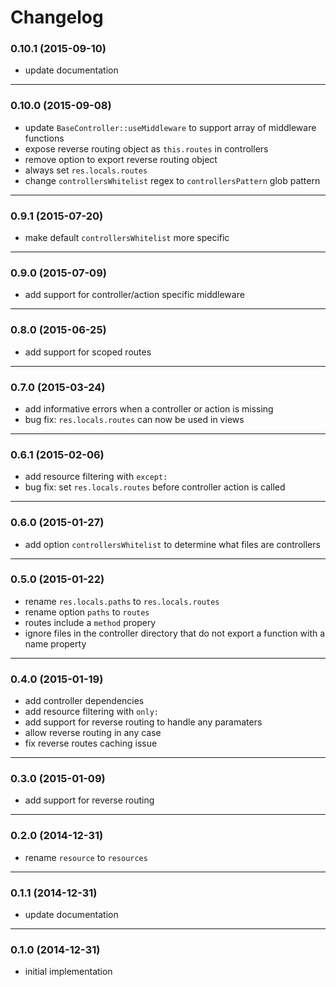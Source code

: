 # Changelog

### 0.10.1 (2015-09-10)

* update documentation

---
### 0.10.0 (2015-09-08)

* update `BaseController::useMiddleware` to support array of middleware functions
* expose reverse routing object as `this.routes` in controllers
* remove option to export reverse routing object
* always set `res.locals.routes`
* change `controllersWhitelist` regex to `controllersPattern` glob pattern

---
### 0.9.1 (2015-07-20)

* make default `controllersWhitelist` more specific

---
### 0.9.0 (2015-07-09)

* add support for controller/action specific middleware

---
### 0.8.0 (2015-06-25)

* add support for scoped routes

---
### 0.7.0 (2015-03-24)

* add informative errors when a controller or action is missing
* bug fix: `res.locals.routes` can now be used in views

---
### 0.6.1 (2015-02-06)

* add resource filtering with `except:`
* bug fix: set `res.locals.routes` before controller action is called

---
### 0.6.0 (2015-01-27)

* add option `controllersWhitelist` to determine what files are controllers

---
### 0.5.0 (2015-01-22)

* rename `res.locals.paths` to `res.locals.routes`
* rename option `paths` to `routes`
* routes include a `method` propery
* ignore files in the controller directory that do not export a function with a name property

---
### 0.4.0 (2015-01-19)

* add controller dependencies
* add resource filtering with `only:`
* add support for reverse routing to handle any paramaters
* allow reverse routing in any case
* fix reverse routes caching issue

---
### 0.3.0 (2015-01-09)

* add support for reverse routing

---
### 0.2.0 (2014-12-31)

* rename `resource` to `resources`

---
### 0.1.1 (2014-12-31)

* update documentation

---
### 0.1.0 (2014-12-31)

* initial implementation
